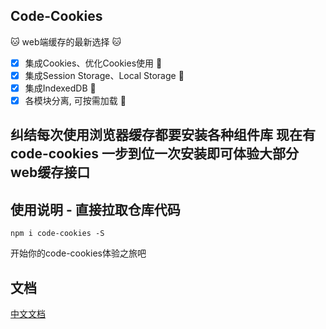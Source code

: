 ## Code-Cookies
:cat:   web端缓存的最新选择   :cat: 
- [x] 集成Cookies、优化Cookies使用 :tada:
- [x] 集成Session Storage、Local Storage :tada:
- [x] 集成IndexedDB :tada:
- [x] 各模块分离, 可按需加载 :tada:

## 纠结每次使用浏览器缓存都要安装各种组件库 现在有code-cookies 一步到位一次安装即可体验大部分web缓存接口

## 使用说明 - 直接拉取仓库代码
```
npm i code-cookies -S
```

开始你的code-cookies体验之旅吧

## 文档
[中文文档](https://codecookies.gitbook.io/docs)
